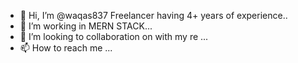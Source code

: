 - 👋 Hi, I’m @waqas837 Freelancer having 4+ years of experience..
- 👀 I’m working in MERN STACK...
- 💞️ I’m looking to collaboration on with my re ...
- 📫 How to reach me ...

<!---
waqas837/waqas837 is a ✨ special ✨ repository because its `README.md` (this file) appears on your GitHub profile.
You can click the Preview link to take a look at your changes.
--->
